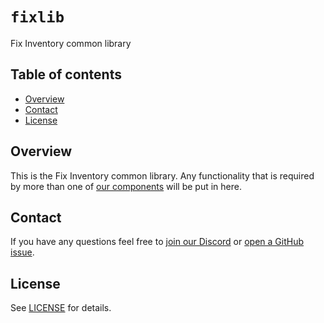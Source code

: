 # `fixlib`
Fix Inventory common library


## Table of contents

* [Overview](#overview)
* [Contact](#contact)
* [License](#license)


## Overview
This is the Fix Inventory common library. Any functionality that is required by more than one of [our components](https://github.com/someengineering/fixinventory#component-list) will be put in here.

## Contact
If you have any questions feel free to [join our Discord](https://discord.gg/someengineering) or [open a GitHub issue](https://github.com/someengineering/fixinventory/issues/new).


## License
See [LICENSE](../LICENSE) for details.

